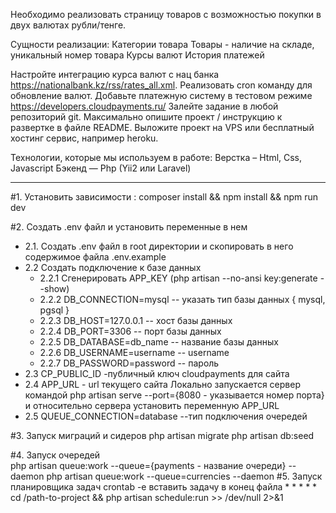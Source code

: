 Необходимо реализовать страницу товаров с возможностью покупки в двух валютах рубли/тенге.

Сущности реализации:
Категории товара Товары - наличие на складе, уникальный номер товара Курсы валют История платежей

Настройте интеграцию курса валют с нац банка https://nationalbank.kz/rss/rates_all.xml. Реализовать cron команду для
обновление валют. Добавьте платежную систему в тестовом режиме https://developers.cloudpayments.ru/
Залейте задание в любой репозиторий git. Максимально опишите проект / инструкцию к развертке в файле README. Выложите
проект на VPS или бесплатный хостинг сервис, например heroku.

Технологии, которые мы используем в работе:
Верстка – Html, Css, Javascript Бэкенд — Php (Yii2 или Laravel)


------------------------------------------------------------

#1. Установить зависимости :
   composer install && npm install && npm run dev

#2. Создать .env файл и установить переменные в нем
   * 2.1. Создать .env файл в root директории и скопировать в него содержимое файла .env.example
   * 2.2 Создать подключение к базе данных
       * 2.2.1 Сгенерировать APP_KEY (php artisan --no-ansi key:generate --show)
       * 2.2.2 DB_CONNECTION=mysql -- указать тип базы данных { mysql, pgsql }
       * 2.2.3 DB_HOST=127.0.0.1 -- хост базы данных
       * 2.2.4 DB_PORT=3306 -- порт базы данных
       * 2.2.5 DB_DATABASE=db_name -- название базы данных
       * 2.2.6 DB_USERNAME=username -- username
       * 2.2.7 DB_PASSWORD=password -- пароль 
   * 2.3 CP_PUBLIC_ID -публичный ключ cloudpayments для сайта
   * 2.4 APP_URL - url текущего сайта 
        Локально запускается сервер командой php artisan serve --port={8080 - указывается номер порта}
        и относительно сервера установить переменную APP_URL    
   * 2.5 QUEUE_CONNECTION=database --тип подключения очередей 

#3. Запуск миграций и сидеров
    php artisan migrate 
    php artisan db:seed 

#4. Запуск очередей   
    php artisan queue:work --queue={payments - название очереди} --daemon
    php artisan queue:work --queue=currencies --daemon
#5. Запуск планировщика задач
    crontab -e вставить задачу в конец файла
    * * * * * cd /path-to-project && php artisan schedule:run >> /dev/null 2>&1
